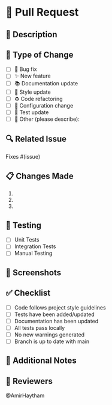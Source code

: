 # 🚀 Pull Request

## 📝 Description
<!-- Provide a brief description of the changes -->

## 🎯 Type of Change
<!-- Mark the appropriate option with an "x" -->
- [ ] 🐛 Bug fix
- [ ] ✨ New feature
- [ ] 📚 Documentation update
- [ ] 🎨 Style update
- [ ] ♻️ Code refactoring
- [ ] 🔧 Configuration change
- [ ] 🧪 Test update
- [ ] 🔨 Other (please describe):

## 🔍 Related Issue
<!-- Link to the issue that is fixed by this PR (if applicable) -->
Fixes #(issue)

## 📋 Changes Made
<!-- List the changes made in this PR -->
1. 
2. 
3. 

## 🧪 Testing
<!-- Describe the tests you've done -->
- [ ] Unit Tests
- [ ] Integration Tests
- [ ] Manual Testing

## 📸 Screenshots
<!-- If applicable, add screenshots to help explain your changes -->

## ✅ Checklist
<!-- Mark items with "x" as completed -->
- [ ] Code follows project style guidelines
- [ ] Tests have been added/updated
- [ ] Documentation has been updated
- [ ] All tests pass locally
- [ ] No new warnings generated
- [ ] Branch is up to date with main

## 📢 Additional Notes
<!-- Any additional information that might be helpful -->

## 👥 Reviewers
<!-- Tag relevant team members for review -->
@AmirHaytham
